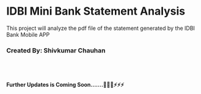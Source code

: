 <h1>IDBI Mini Bank Statement Analysis</h1>
<p>This project will analyze the pdf file of the statement generated by the IDBI Bank Mobile APP</p>
<h3>Created By: Shivkumar Chauhan</h3>
<br/>
<br/>
<h4>
Further Updates is Coming Soon.......🚀🚀🚀⚡⚡⚡
</h4>